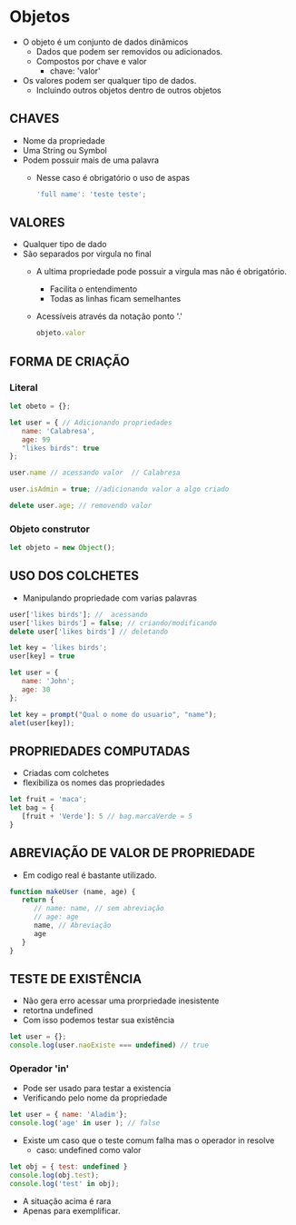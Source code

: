 # Objetos

* O objeto é um conjunto de dados dinâmicos
  * Dados que podem ser removidos ou adicionados.
  * Compostos por chave e valor
    * chave: 'valor'
* Os valores podem ser qualquer tipo de dados. 
  * Incluindo outros objetos dentro de outros objetos

## CHAVES

* Nome da propriedade
* Uma String ou Symbol
* Podem possuir mais de uma palavra
  * Nesse caso é obrigatório o uso de aspas

    ```js
    'full name': 'teste teste';
    ```

## VALORES

* Qualquer tipo de dado
* São separados por virgula no final
  * A ultima propriedade pode possuir a virgula mas não é obrigatório.
    * Facilita o entendimento
    * Todas as linhas ficam semelhantes
  * Acessíveis através da notação ponto '.'
  
    ```js
    objeto.valor
    ```

## FORMA DE CRIAÇÃO

### Literal

```js
let obeto = {};

let user = { // Adicionando propriedades
   name: 'Calabresa',
   age: 99
   "likes birds": true
};

user.name // acessando valor  // Calabresa

user.isAdmin = true; //adicionando valor a algo criado

delete user.age; // removendo valor
```

### Objeto construtor

```js
let objeto = new Object();
```

## USO DOS COLCHETES

* Manipulando propriedade com varias palavras

```js
user['likes birds']; //  acessando
user['likes birds'] = false; // criando/modificando
delete user['likes birds'] // deletando

let key = 'likes birds';
user[key] = true

let user = {
   name: 'John';
   age: 30
};

let key = prompt("Qual o nome do usuario", "name");
alet(user[key]);
```

## PROPRIEDADES COMPUTADAS

* Criadas com colchetes
* flexibiliza os nomes das propriedades

```js
let fruit = 'maca';
let bag = {
   [fruit + 'Verde']: 5 // bag.marcaVerde = 5
}
```

## ABREVIAÇÃO DE VALOR DE PROPRIEDADE

* Em codigo real é bastante utilizado.

```js
function makeUser (name, age) {
   return {
      // name: name, // sem abreviação
      // age: age 
      name, // Abreviação
      age
   }
}
```

## TESTE DE EXISTÊNCIA

* Não gera erro acessar uma prorpriedade inesistente
* retortna undefined
* Com isso podemos testar sua existência

```js
let user = {};
console.log(user.naoExiste === undefined) // true
```

### Operador 'in'

* Pode ser usado para testar a existencia
* Verificando pelo nome da propriedade

```js
let user = { name: 'Aladim'};
console.log('age' in user ); // false
```

* Existe um caso que o teste comum falha mas o operador in resolve
  * caso: undefined como valor

```js
let obj = { test: undefined }
console.log(obj.test);
console.log('test' in obj); 
```

* A situação acima é rara
* Apenas para exemplificar.
